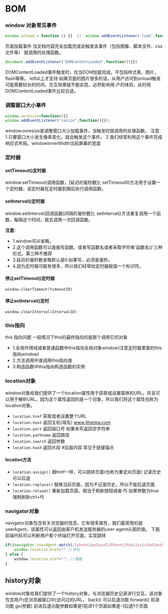# BOM

### window 对象常见事件

```js
window.onload = function () {}  ||  window.addEventListener('load',function(){})
```

页面加载事件 当文档内容完全加载完成会触发该事件（包括图像、脚本文件、css文件等） 就调用的处理函数。

```js
document.addEventListener('DOMContentLoaded',function((){})
```

DOMContentLoaded事件触发时，仅当DOM加载完成，不包括样式表，图片，flash等等。
le9以上才支持
如果页面的图片很多的话，从用户访问到onload触发可能需要较长的时间，交互效果就不能实现，必然影响用
户的体验，此时用DOMContentLoaded事件比较合适。

### 调整窗口大小事件

```js
window.onresize=function(){}
window.addEventListener("resize",function(){});
```

window.onresize是调整窗口大小加载事件，当触发时就调用的处理函数。
注意:
1.只要窗口大小发生像素变化，就会触发这个事件。
2.我们经常利用这个事件完成响应式布局。windowinnerWidth当前屏幕的宽度

### 定时器

#### setTimeout()定时器

window.setTimeout(调用函数，[延迟的毫秒数]);
setTimeout0)方法用于设置一个定时器，该定时器在定时器到期后执行调用函数。

#### setInterval()定时器

window.setInterval(回调函数[间隔的毫秒数]);
setInterval()方法重复调用一个函数，每隔这个时间，就去调用一次回调函数。

**注意:**

- 1.window可以省略。
- 2.这个调用函数可以直接写函数，或者写函数名或者采取字符串'函数名()'三种形式。第三种不推荐
- 3.延迟的毫秒数省略默认是0.如果写，必须是毫秒。
- 4.因为定时器可能有很多，所以我们经常给定时器赋值一个标识符。

#### 停止setTimeout()定时器

`window.clearTimeout(timeoutID)`

#### 停止setInterval()定时

`window.clearInterval(IntervalID)`

### this指向

this 指向问题 一般情况下this的最终指向的是那个调用它的对象

- 1.全局作用域或者普通函数中this指向全局对象window(注意定时器里面的this指向window)
- 2.方法调用中谁调用this指向谁
- 3.构造函数中this指向构造函数的实例

### location对象

window对象给我们提供了一个location属性用于获取或设置窗体的URL，并且可以用于解析URL。因为这个属性返回的是一个对象，所以我们将这个属性也称为location对象。

- `location.href`   获取或者设置整个URL
- `location.host`    返回主机(域名) www.itheima.com
- `location.port`    返回端口号 如果未写返回空字符串
- `location.pathname` 返回路径
- `location.search`     返回参数
- `location.hash`   返回片段 #后面内容 常见于链接锚点

#### location方法

- `location.assign()`   跟href一样，可以跳转页面(也称为重定向页面)   记录历史 可以后退
- `location.replace()`   替换当前页面，因为不记录历史，所以不能后退页面 
- `location.reload()`   重新加载页面，相当于刷新按钮或者 f5 如果参数为true强制刷新ctrl+f5

### navigator对象

navigator对象包含有关浏览器的信息，它有很多属性，我们最常用的是userAgent，该属性可以返回由客户机发送服务器的user-agent头部的值。
下面前端代码可以判断用户那个终端打开页面，实现跳转

```js
if((navigator.userAgent.match(/(phone|pad|pod|iPhone|iPod|ios|iPad|Android|Mobile| BlackBerry| IEMobile| MOOBrowser|JUC| Fennecw|OSBrowser|BrowserNG| Webos|symbian|Windows Phone)/i))) {
    window.location.href="" //手机 
} else {
    wihdow.location.href=""; //电脑 
}
```

## history对象

window对象给我们提供了一个history对象，与浏览器历史记录进行交互。该对象包含用户(在浏览器窗口中)访问过的URL。
back() 可以后退功能 
forward() 前进功能 
go(参数) 前进后退功能参数如果是1前进1个页面如果是-1后退1个页面